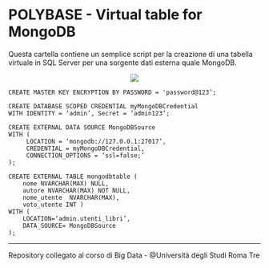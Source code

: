# POLYBASE - Virtual table for MongoDB
Questa cartella contiene un semplice script per la creazione di una tabella virtuale in SQL Server per una sorgente dati esterna quale MongoDB.

<div align="center">
  <img src="https://github.com/mariocuomo/consistence-polyglot/blob/main/imgs/polybase.png">
</div>


```T-SQL
CREATE MASTER KEY ENCRYPTION BY PASSWORD = 'password@123’;

CREATE DATABASE SCOPED CREDENTIAL myMongoDBCredential
WITH IDENTITY = ‘admin’, Secret = ‘admin123’;

CREATE EXTERNAL DATA SOURCE MongoDBSource
WITH (
     LOCATION = ‘mongodb://127.0.0.1:27017’,
     CREDENTIAL = myMongoDBCredential,
     CONNECTION_OPTIONS = ‘ssl=false;’
);

CREATE EXTERNAL TABLE mongodbtable (
    nome NVARCHAR(MAX) NULL,
    autore NVARCHAR(MAX) NOT NULL,
    nome_utente  NVARCHAR(MAX),
    voto_utente INT )
WITH (
    LOCATION=‘admin.utenti_libri’,
    DATA_SOURCE= MongoDBSource
);

```


---
Repository collegato al corso di Big Data - @Università degli Studi Roma Tre

